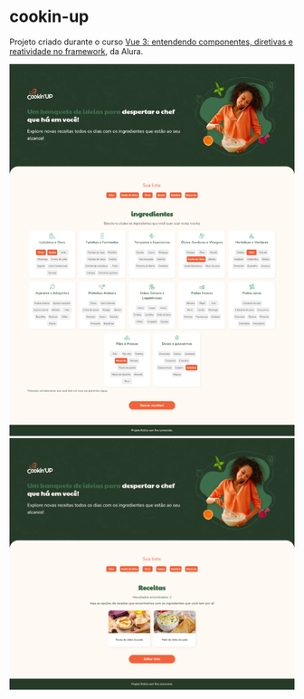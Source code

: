 # cookin-up

Projeto criado durante o curso [Vue 3: entendendo componentes, diretivas e reatividade no framework](https://www.alura.com.br/curso-online-vue-3-componentes-diretivas-reatividade-framework), da Alura.

![cookin-up](cookin-up.png)
![cookin-up2](cookin-up2.png)